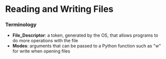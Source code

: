 # Reading and Writing Files

### Terminology
- __File_Descriptor__: a token, generated by the OS, that allows programs to do more operations with the file
- __Modes__: arguments that can be passed to a Python function such as "w" for write when opening files
